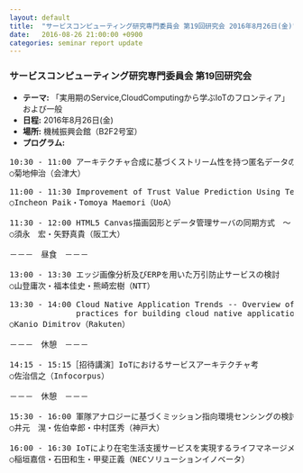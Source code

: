 ```yaml
---
layout: default
title:  "サービスコンピューティング研究専門委員会 第19回研究会 2016年8月26日(金)"
date:   2016-08-26 21:00:00 +0900
categories: seminar report update
---
```


### サービスコンピューティング研究専門委員会 第19回研究会
- __テーマ:__ 「実用期のService,CloudComputingから学ぶIoTのフロンティア」および一般
- __日程:__ 2016年8月26日(金)
- __場所:__ 機械振興会館（B2F2号室）
- __プログラム:__


<pre>
10:30 - 11:00 アーキテクチャ合成に基づくストリーム性を持つ匿名データの判定方式の設計
○菊地伸治（会津大）

11:00 - 11:30 Improvement of Trust Value Prediction Using Text Mining for Recommender System
○Incheon Paik・Tomoya Maemori（UoA）

11:30 - 12:00 HTML5 Canvas描画図形とデータ管理サーバの同期方式　～ －フロアプラン管理アプリケーション－ ～
○須永　宏・矢野真貴（阪工大）

－－－　昼食　－－－

13:00 - 13:30 エッジ画像分析及びERPを用いた万引防止サービスの検討
○山登庸次・福本佳史・熊崎宏樹（NTT）

13:30 - 14:00 Cloud Native Application Trends -- Overview of the latest best 
              practices for building cloud native applications --
○Kanio Dimitrov（Rakuten）

－－－　休憩　－－－

14:15 - 15:15［招待講演］IoTにおけるサービスアーキテクチャ考
○佐治信之（Infocorpus）

－－－　休憩　－－－

15:30 - 16:00 軍隊アナロジーに基づくミッション指向環境センシングの検討
○井元　滉・佐伯幸郎・中村匡秀（神戸大）

16:00 - 16:30 IoTにより在宅生活支援サービスを実現するライフマネージメント基盤技術
○稲垣嘉信・石田和生・甲斐正義（NECソリューションイノベータ）
</pre>

